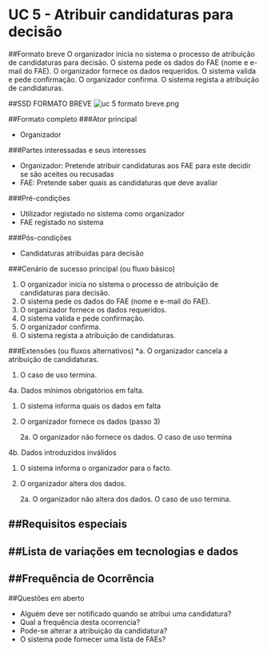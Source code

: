 # UC 5 - Atribuir candidaturas para decisão

##Formato breve
O organizador inicia no sistema o processo de atribuição de candidaturas para decisão.
O sistema pede os dados do FAE (nome e e-mail do FAE).
O organizador fornece os dados requeridos.
O sistema valida e pede confirmação.
O organizador confirma.
O sistema regista a atribuição de candidaturas.

##SSD FORMATO BREVE
![uc 5 formato breve.png](https://bitbucket.org/repo/goXzaB/images/189764153-uc%205%20formato%20breve.png)

##Formato completo
###Ator principal
* Organizador
    

###Partes interessadas e seus interesses
* Organizador: Pretende atribuir candidaturas aos FAE para este decidir se são aceites ou recusadas
* FAE: Pretende saber quais as candidaturas que deve avaliar

###Pré-condições
* Utilizador registado no sistema como organizador
* FAE registado no sistema   

###Pós-condições
* Candidaturas atribuidas para decisão 
    

###Cenário de sucesso principal (ou fluxo básico)
1. O organizador inicia no sistema o processo de atribuição de candidaturas para decisão.
2. O sistema pede os dados do FAE (nome e e-mail do FAE).
3. O organizador fornece os dados requeridos.
4. O sistema valida e pede confirmação.
5. O organizador confirma.
6. O sistema regista a atribuição de candidaturas.
    

###Extensões (ou fluxos alternativos)
*a. O organizador cancela a atribuição de candidaturas.

1. O caso de uso termina.

4a. Dados mínimos obrigatórios em falta.

1. O sistema informa quais os dados em falta

2. O organizador fornece os dados (passo 3)

    2a. O organizador não fornece os dados. O caso de uso termina

4b. Dados introduzidos inválidos

1. O sistema informa o organizador para o facto.

2. O organizador altera dos dados.

    2a. O organizador não altera dos dados. O caso de uso termina.

##Requisitos especiais
-
##Lista de variações em tecnologias e dados
-
##Frequência de Ocorrência
-
##Questões em aberto
* Alguém deve ser notificado quando se atribui uma candidatura? 
* Qual a frequência desta ocorrencia?
* Pode-se alterar a atribuição da candidatura?
* O sistema pode fornecer uma lista de FAEs?